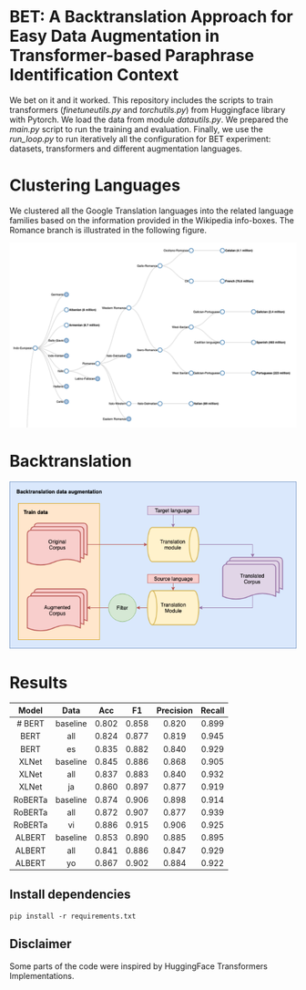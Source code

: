 # BET: A Backtranslation Approach for Easy Data Augmentation in Transformer-based Paraphrase Identification Context

We bet on it and it worked. This repository includes the scripts to train transformers (_finetuneutils.py_ and _torchutils.py_) from Huggingface library with Pytorch.
We load the data from module _datautils.py_. We prepared the _main.py_ script to run the training and evaluation.
Finally, we use the _run_loop.py_ to run iteratively all the configuration for BET experiment:
datasets, transformers and different augmentation languages.

# Clustering Languages 

We clustered all the Google Translation languages into the related language families based on the information provided in the Wikipedia info-boxes. The Romance branch is illustrated in the following figure.

![Romance Languages](img/language_family_tree.png) 


# Backtranslation
![backtranslation data augmentation scheme](img/aug_data.png) 


# Results

|  Model  |   Data   |  Acc  |   F1  | Precision | Recall |
|:-------:|:--------:|:-----:|:-----:|:---------:|:------:|
|   # BERT  | baseline | 0.802 | 0.858 |   0.820   |  0.899 |
|   BERT  |    all   | 0.824 | 0.877 |   0.819   |  0.945 |
|   BERT  |    es    | 0.835 | 0.882 |   0.840   |  0.929 |
|  XLNet  | baseline | 0.845 | 0.886 |   0.868   |  0.905 |
|  XLNet  |    all   | 0.837 | 0.883 |   0.840   |  0.932 |
|  XLNet  |    ja    | 0.860 | 0.897 |   0.877   |  0.919 |
| RoBERTa | baseline | 0.874 | 0.906 |   0.898   |  0.914 |
| RoBERTa |    all   | 0.872 | 0.907 |   0.877   |  0.939 |
| RoBERTa |    vi    | 0.886 | 0.915 |   0.906   |  0.925 |
|  ALBERT | baseline | 0.853 | 0.890 |   0.885   |  0.895 |
|  ALBERT |    all   | 0.841 | 0.886 |   0.847   |  0.929 |
|  ALBERT |    yo    | 0.867 | 0.902 |   0.884   |  0.922 |



## Install dependencies

    pip install -r requirements.txt

## Disclaimer

Some parts of the code were inspired by HuggingFace Transformers Implementations.

